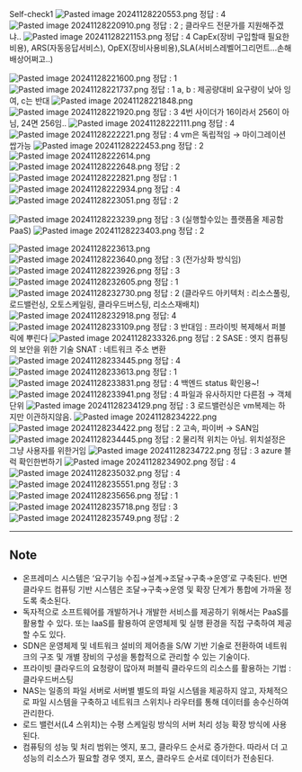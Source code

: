 Self-check1
![Pasted image 20241128220553.png](../assets/Pasted%20image%2020241128220553.png)
정답 : 4 
![Pasted image 20241128220910.png](Pasted%20image%.png)
정답 : 2 ; 클라우드 전문가를 지원해주겠냐..
![Pasted image 20241128221153.png](../assets/Pasted%20image%2020241128221153.png)
정답 : 4 
CapEx(장비 구입할때 필요한 비용), ARS(자동응답서비스), OpEX(장비사용비용),SLA(서비스레벨어그리먼트...손해배상어쩌고..)

![Pasted image 20241128221600.png](../assets/Pasted%20image%2020241128221600.png)
정답 : 1 
![Pasted image 20241128221737.png](../assets/Pasted%20image%2020241128221737.png)
정답 : 1 
a, b : 제공량대비 요구량이 낮아 잉여, c는 반대
![Pasted image 20241128221848.png](../assets/Pasted%20image%2020241128221848.png)
![Pasted image 20241128221920.png](../assets/Pasted%20image%2020241128221920.png)
정답 : 3
4번 사이더가 16이라서 256이 아님, 24면 256임.. 
![Pasted image 20241128222111.png](../assets/Pasted%20image%2020241128222111.png)
정답 : 4
![Pasted image 20241128222221.png](../assets/Pasted%20image%2020241128222221.png)
정답 : 4
vm은 독립적임 → 마이그레이션 쌉가능 
![Pasted image 20241128222453.png](../assets/Pasted%20image%2020241128222453.png)
정답 : 2
![Pasted image 20241128222614.png](../assets/Pasted%20image%2020241128222614.png)
![Pasted image 20241128222648.png](../assets/Pasted%20image%2020241128222648.png)
정답 : 2
![Pasted image 20241128222821.png](../assets/Pasted%20image%2020241128222821.png)
정답 : 1
![Pasted image 20241128222934.png](../assets/Pasted%20image%2020241128222934.png)
정답 : 4 
![Pasted image 20241128223051.png](../assets/Pasted%20image%2020241128223051.png)
정답 : 2

![Pasted image 20241128223239.png](../assets/Pasted%20image%2020241128223239.png)
정답 : 3 (실행할수있는 플랫픔올 제공함 PaaS)
![Pasted image 20241128223403.png](../assets/Pasted%20image%2020241128223403.png)
정답 : 2

![Pasted image 20241128223613.png](../assets/Pasted%20image%2020241128223613.png)
![Pasted image 20241128223640.png](../assets/Pasted%20image%2020241128223640.png)
정답 : 3 (전가상화 방식임)
![Pasted image 20241128223926.png](../assets/Pasted%20image%2020241128223926.png)
정답 : 3
![Pasted image 20241128232605.png](../assets/Pasted%20image%2020241128232605.png)
정답 : 1
![Pasted image 20241128232730.png](../assets/Pasted%20image%2020241128232730.png)
정답 : 2
(클라우드 아키텍처 : 리소스풀링, 로드밸런싱, 오토스케일링, 클라우드버스팅, 리소스재배치)
![Pasted image 20241128232918.png](../assets/Pasted%20image%2020241128232918.png)
정답: 4
![Pasted image 20241128233109.png](../assets/Pasted%20image%2020241128233109.png)
정답 : 3 
반대임 : 프라이빗 복제해서 퍼블릭에 뿌린다
![Pasted image 20241128233326.png](../assets/Pasted%20image%2020241128233326.png)
정답 : 2 
SASE : 엣지 컴퓨팅의 보안을 위한 기술
SNAT : 네트워크 주소 변환
![Pasted image 20241128233445.png](../assets/Pasted%20image%2020241128233445.png)
정답 : 4
![Pasted image 20241128233613.png](../assets/Pasted%20image%2020241128233613.png)
정답 : 1 
![Pasted image 20241128233831.png](../assets/Pasted%20image%2020241128233831.png)
정답 : 4 
백엔드 status 확인용~! 
![Pasted image 20241128233941.png](../assets/Pasted%20image%2020241128233941.png)
정답 : 4
파일과 유사하지만 다른점 → 객체단위
![Pasted image 20241128234129.png](../assets/Pasted%20image%2020241128234129.png)
정답 : 3
로드밸런싱은 vm복제는 하지만 이관하지않음.
![Pasted image 20241128234222.png](../assets/Pasted%20image%2020241128234222.png)
![Pasted image 20241128234422.png](../assets/Pasted%20image%2020241128234422.png)
정답 : 2
고속, 파이버 → SAN임 
![Pasted image 20241128234445.png](../assets/Pasted%20image%2020241128234445.png)
정답 : 2 
물리적 위치는 아님. 위치설정은 그냥 사용자를 위한거임
![Pasted image 20241128234722.png](../assets/Pasted%20image%2020241128234722.png)
정답 : 3
azure 블럭 확인한번하기 
![Pasted image 20241128234902.png](../assets/Pasted%20image%2020241128234902.png)
정답 : 4
![Pasted image 20241128235032.png](../assets/Pasted%20image%2020241128235032.png)
정답 : 4
![Pasted image 20241128235551.png](../assets/Pasted%20image%2020241128235551.png)
정답 : 3
![Pasted image 20241128235656.png](../assets/Pasted%20image%2020241128235656.png)
정답 : 1
![Pasted image 20241128235718.png](../assets/Pasted%20image%2020241128235718.png)
정답 : 3
![Pasted image 20241128235749.png](../assets/Pasted%20image%2020241128235749.png)
정답 : 2









----
## Note
- 온프레미스 시스템은 ‘요구기능 수집→설계→조달→구축→운영’로 구축된다. 반면 클라우드 컴퓨팅 기반 시스템은 조달→구축→운영 및 확장 단계가 통합에 가까울 정도록 축소된다.
- 독자적으로 소프트웨어를 개발하거나 개발한 서비스를 제공하기 위해서는 PaaS를 활용할 수 있다. 또는 IaaS를 활용하여 운영체제 및 실행 환경을 직접 구축하여 제공할 수도 있다.
- SDN은 운영체제 및 네트워크 설비의 제어층을 S/W 기반 기술로 전환하여 네트워크의 구조 및 개별 장비의 구성을 통합적으로 관리할 수 있는 기술이다.
- 프라이빗 클라우드의 요청량이 많아져 퍼블릭 클라우드의 리소스를 활용하는 기법 : 클라우드버스팅 
- NAS는 일종의 파일 서버로 서버별 별도의 파일 시스템을 제공하지 않고, 자체적으로 파일 시스템을 구축하고 네트워크 스위치나 라우터를 통해 데이터를 송수신하여 관리한다.
- 로드 밸런서(L4 스위치)는 수평 스케일링 방식의 서버 처리 성능 확장 방식에 사용된다.
- 컴퓨팅의 성능 및 처리 범위는 엣지, 포그, 클라우드 순서로 증가한다. 따라서 더 고성능의 리소스가 필요할 경우 엣지, 포스, 클라우드 순서로 데이터가 전송된다.
